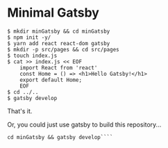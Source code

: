 # Minimal Gatsby

```
$ mkdir minGatsby && cd minGatsby
$ npm init -y/
$ yarn add react react-dom gatsby
$ mkdir -p src/pages && cd src/pages
$ touch index.js
$ cat >> index.js << EOF
    import React from 'react'
    const Home = () => <h1>Hello Gatsby!</h1>
    export default Home;
    EOF
$ cd ../..
$ gatsby develop
```

That's it.

Or, you could just use gatsby to build this repository...

````gatsby new minGatsby https://github.com/joeczar/minimalGatsby.git
cd minGatsby && gatsby develop````
